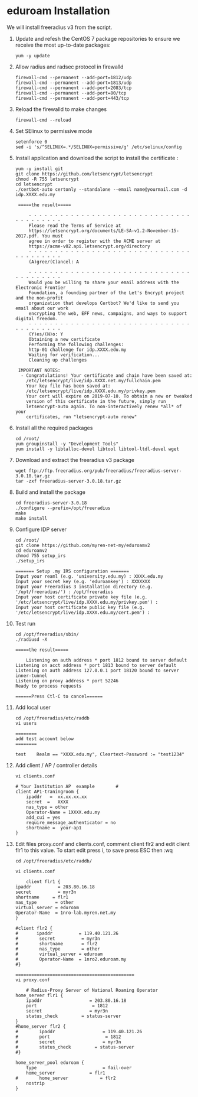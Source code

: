 # eduroam Installation

We will install freeradius v3 from the script.

1. Update and refesh the CentOS 7 package repositories to ensure we receive the most up-to-date packages:

       yum -y update
              
2. Allow radius and radsec protocol in firewalld

       firewall-cmd --permanent --add-port=1812/udp
       firewall-cmd --permanent --add-port=1813/udp
       firewall-cmd --permanent --add-port=2083/tcp
       firewall-cmd --permanent --add-port=80/tcp
       firewall-cmd --permanent --add-port=443/tcp
                
3. Reload the firewalld to make changes

       firewall-cmd --reload
       
4. Set SElinux to permissive mode

       setenforce 0
       sed -i 's/^SELINUX=.*/SELINUX=permissive/g' /etc/selinux/config
       
4. Install application and download the script to install the certificate :

       yum -y install git
       git clone https://github.com/letsencrypt/letsencrypt
       chmod -R 755 letsencrypt
       cd letsencrypt
       ./certbot-auto certonly --standalone --email name@yourmail.com -d idp.XXXX.edu.my
       
       	=====the result=====
            
            - - - - - - - - - - - - - - - - - - - - - - - - - - - - - - - - - - - - - - - -
            Please read the Terms of Service at
            https://letsencrypt.org/documents/LE-SA-v1.2-November-15-2017.pdf. You must
            agree in order to register with the ACME server at
            https://acme-v02.api.letsencrypt.org/directory
            - - - - - - - - - - - - - - - - - - - - - - - - - - - - - - - - - - - - - - - -
            (A)gree/(C)ancel: A

            - - - - - - - - - - - - - - - - - - - - - - - - - - - - - - - - - - - - - - - -
            Would you be willing to share your email address with the Electronic Frontier
            Foundation, a founding partner of the Let's Encrypt project and the non-profit
            organization that develops Certbot? We'd like to send you email about our work
            encrypting the web, EFF news, campaigns, and ways to support digital freedom.
            - - - - - - - - - - - - - - - - - - - - - - - - - - - - - - - - - - - - - - - -
            (Y)es/(N)o: Y
            Obtaining a new certificate
            Performing the following challenges:
            http-01 challenge for idp.XXXX.edu.my
            Waiting for verification...
            Cleaning up challenges

		IMPORTANT NOTES:
		 - Congratulations! Your certificate and chain have been saved at:
		   /etc/letsencrypt/live/idp.XXXX.net.my/fullchain.pem
		   Your key file has been saved at:
		   /etc/letsencrypt/live/idp.XXXX.edu.my/privkey.pem
		   Your cert will expire on 2019-07-10. To obtain a new or tweaked
		   version of this certificate in the future, simply run
		   letsencrypt-auto again. To non-interactively renew *all* of your
		   certificates, run "letsencrypt-auto renew"
                
7. Install all the required packages

	   cd /root/
	   yum groupinstall -y "Development Tools"
	   yum install -y libtalloc-devel libtool libtool-ltdl-devel wget
	   
8. Download and extract the freeradius v3 package

	   wget ftp://ftp.freeradius.org/pub/freeradius/freeradius-server-3.0.18.tar.gz
	   tar -zxf freeradius-server-3.0.18.tar.gz
	   
9. Build and install the package

	   cd freeradius-server-3.0.18
	   ./configure --prefix=/opt/freeradius
	   make
	   make install
	
10. Configure IDP server

	    cd /root/
	    git clone https://github.com/myren-net-my/eduroamv2
	    cd eduroamv2
	    chmod 755 setup_irs
	    ./setup_irs
	    
	    ======= Setup .my IRS configuration =======
	    Input your reaml (e.g. 'university.edu.my) : XXXX.edu.my
	    Input your secret key (e.g. 'eduroamkey') : XXXXXXX
	    Input your Freeradius 3 installation directory (e.g. '/opt/freeradius/') : /opt/freeradius
	    Input your host certificate private key file (e.g. '/etc/letsencrypt/live/idp.XXXX.edu.my/privkey.pem') : 
	    Input your host certificate public key file (e.g. '/etc/letsencrypt/live/idp.XXXX.edu.my/cert.pem') :

11. Test run

	    cd /opt/freeradius/sbin/
	    ./radiusd -X
	    
	    =====the result=====
	    
	    	Listening on auth address * port 1812 bound to server default
		Listening on acct address * port 1813 bound to server default
		Listening on auth address 127.0.0.1 port 18120 bound to server inner-tunnel
		Listening on proxy address * port 52246
		Ready to process requests
		
	    ======Press Ctl-C to cancel======

12. Add local user

	    cd /opt/freeradius/etc/raddb
	    vi users
	    
	    ========
	    add test account below
	    ========
	    
	    test    Realm == "XXXX.edu.my", Cleartext-Password := "test1234"
	    
13. Add client / AP / controller details

	    vi clients.conf
	    
	    # Your Institution AP  example        #
		client AP1-traningroom {
			ipaddr   =  xx.xx.xx.xx
			secret  =   XXXX
			nas_type = other
			Operator-Name = 1XXXX.edu.my
			add_cui = yes
			require_message_authenticator = no
			shortname =  your-ap1
		}

14. Edit files proxy.conf and clients.conf, comment client flr2 and edit client flr1 to this value. To start edit press i, to save press ESC then :wq

	    cd /opt/freeradius/etc/raddb/
	    
	    vi clients.conf
	    
	    	client flr1 {
		ipaddr          = 203.80.16.18
		secret          = myr3n
		shortname     = flr1
		nas_type       = other
		virtual_server = eduroam
		Operator-Name  = 1nro-lab.myren.net.my
		}

		#client flr2 {
		#       ipaddr          = 119.40.121.26
		#        secret          = myr3n
		#        shortname       = flr2
		#        nas_type        = other
		#        virtual_server = eduroam
		#        Operator-Name  = 1nro2.eduroam.my
		#}
		
	    =============================================	
	    vi proxy.conf
	    
	    	# Radius-Proxy Server of National Roaming Operator
		home_server flr1 {
			ipaddr                  = 203.80.16.18
			port                     = 1812
			secret                  = myr3n
			status_check         = status-server
		}
		#home_server flr2 {
		#        ipaddr                  = 119.40.121.26
		#        port                     = 1812
		#        secret                  = myr3n
		#        status_check         = status-server
		#}
		
		home_server_pool eduroam {
			type                         = fail-over
			home_server             = flr1
		#        home_server            = flr2
			nostrip
		}
